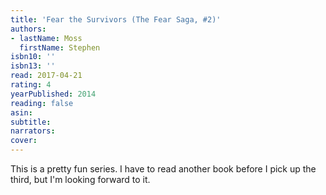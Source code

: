 ```yaml
---
title: 'Fear the Survivors (The Fear Saga, #2)'
authors:
- lastName: Moss
  firstName: Stephen
isbn10: ''
isbn13: ''
read: 2017-04-21
rating: 4
yearPublished: 2014
reading: false
asin:
subtitle:
narrators:
cover:
---
```

This is a pretty fun series. I have to read another book before I pick up the third, but I'm looking forward to it.